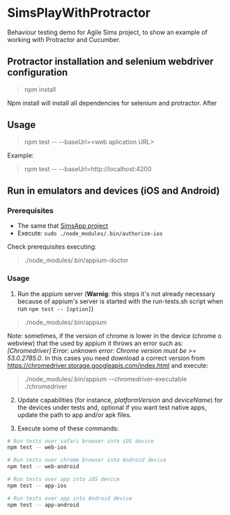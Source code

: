 # SimsPlayWithProtractor
Behaviour testing demo for Agile Sims project, to show an example of working with Protractor and Cucumber.

## Protractor installation and selenium webdriver configuration

> npm install

Npm install will install all dependencies for selenium and protractor. After

## Usage

> npm test -- --baseUrl=\<web aplication URL\>

Example: 

> npm test -- --baseUrl=http://localhost:4200

## Run in emulators and devices (iOS and Android)

### Prerequisites

- The same that [SimsApp project](https://github.com/AgileSim/SimsApp/blob/master/cordova/README.md)
- Execute: ```sudo ./node_modules/.bin/authorize-ios```

Check prerequisites executing:

> ./node_modules/.bin/appium-doctor

### Usage

1. Run the appium server (**Warnig**: this steps it's not already necessary because of appium's server is started with the run-tests.sh script when run ```npm test -- [option]```)

> ./node_modules/.bin/appium

Note: sometimes, if the version of chrome is lower in the device (chrome o webview) that the used by appium it throws an error such as: *[Chromedriver] Error: unknown error: Chrome version must be >= 53.0.2785.0*. In this cases you need download a correct version from https://chromedriver.storage.googleapis.com/index.html and execute:

> ./node_modules/.bin/appium --chromedriver-executable ./chromedriver

2. Update capabilities (for instance, *platformVersion* and *deviceName*) for the devices under tests and, optional if you want test native apps, update the path to app and/or apk files.

3. Execute some of these commands:

```bash
# Run tests over safari browser into iOS device
npm test -- web-ios

# Run tests over chrome browser into Android device
npm test -- web-android

# Run tests over app into iOS device
npm test -- app-ios

# Run tests over app into Android device
npm test -- app-android
```